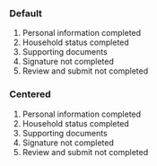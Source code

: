 
<h3 class="site-preview-heading">Default</h3>
<div class="usa-step-indicator" aria-label="progress">
  <ol class="usa-step-indicator__segments">
    <li class="usa-step-indicator__segment usa-step-indicator__segment--complete">
      <span class="usa-step-indicator__segment-label">
        Personal information 
        <span class="usa-sr-only">completed</span>
      </span>
    </li>
    <li class="usa-step-indicator__segment usa-step-indicator__segment--complete">
      <span class="usa-step-indicator__segment-label">
        Household status 
        <span class="usa-sr-only">completed</span>
      </span>
    </li>
    <li class="usa-step-indicator__segment usa-step-indicator__segment--current" aria-current="true">
      <span class="usa-step-indicator__segment-label">
        Supporting documents
      </span>
    </li>
    <li class="usa-step-indicator__segment">
      <span class="usa-step-indicator__segment-label">
        Signature 
        <span class="usa-sr-only">not completed</span>
      </span>
    </li>
    <li class="usa-step-indicator__segment">
      <span class="usa-step-indicator__segment-label">
        Review and submit 
        <span class="usa-sr-only">not completed</span>
      </span>
    </li>
  </ol>
</div>

<h3 class="site-preview-heading">Centered</h3>
<div class="usa-step-indicator usa-step-indicator--center" aria-label="progress">
  <ol class="usa-step-indicator__segments">
    <li class="usa-step-indicator__segment usa-step-indicator__segment--complete">
      <span class="usa-step-indicator__segment-label">
        Personal information 
        <span class="usa-sr-only">completed</span>
      </span>
    </li>
    <li class="usa-step-indicator__segment usa-step-indicator__segment--complete">
      <span class="usa-step-indicator__segment-label">
        Household status 
        <span class="usa-sr-only">completed</span>
      </span>
    </li>
    <li class="usa-step-indicator__segment usa-step-indicator__segment--current" aria-current="true">
      <span class="usa-step-indicator__segment-label">
        Supporting documents
      </span>
    </li>
    <li class="usa-step-indicator__segment">
      <span class="usa-step-indicator__segment-label">
        Signature 
        <span class="usa-sr-only">not completed</span>
      </span>
    </li>
    <li class="usa-step-indicator__segment">
      <span class="usa-step-indicator__segment-label">
        Review and submit 
        <span class="usa-sr-only">not completed</span>
      </span>
    </li>
  </ol>
</div>
